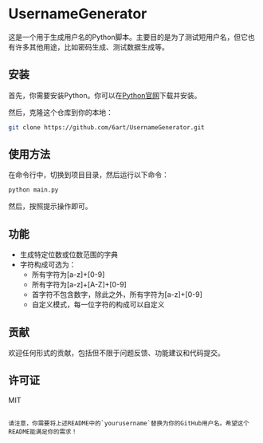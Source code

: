 
# UsernameGenerator

这是一个用于生成用户名的Python脚本。主要目的是为了测试短用户名，但它也有许多其他用途，比如密码生成、测试数据生成等。

## 安装

首先，你需要安装Python。你可以在[Python官网](https://www.python.org/)下载并安装。

然后，克隆这个仓库到你的本地：

```bash
git clone https://github.com/6art/UsernameGenerator.git
```

## 使用方法

在命令行中，切换到项目目录，然后运行以下命令：

```bash
python main.py
```

然后，按照提示操作即可。

## 功能

- 生成特定位数或位数范围的字典
- 字符构成可选为：
    - 所有字符为[a-z]+[0-9]
    - 所有字符为[a-z]+[A-Z]+[0-9]
    - 首字符不包含数字，除此之外，所有字符为[a-z]+[0-9]
    - 自定义模式，每一位字符的构成可以自定义

## 贡献

欢迎任何形式的贡献，包括但不限于问题反馈、功能建议和代码提交。

## 许可证

MIT
```

请注意，你需要将上述README中的`yourusername`替换为你的GitHub用户名。希望这个README能满足你的需求！
